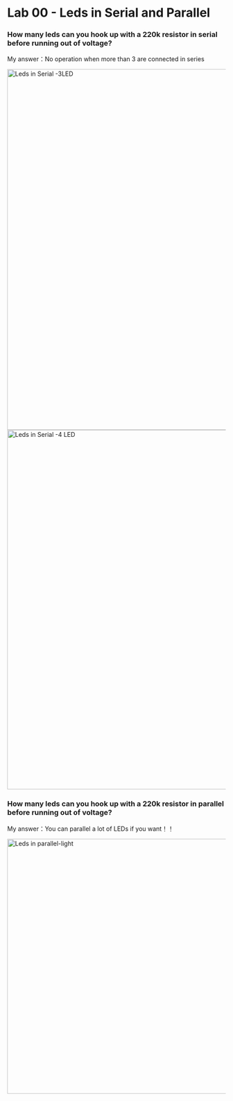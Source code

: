 # Lab 00 - Leds in Serial and Parallel

### How many leds can you hook up with a 220k resistor in serial before running out of voltage?

My answer：No operation when more than 3 are connected in series


<img width="831" alt="Leds in Serial -3LED" src="https://user-images.githubusercontent.com/92038037/143735128-3a7a2222-369e-4b93-883d-e260fe804928.png">
<img width="828" alt="Leds in Serial -4 LED" src="https://user-images.githubusercontent.com/92038037/143735131-95900480-2261-4d39-97fd-e4ebbece2989.png">


### How many leds can you hook up with a 220k resistor in parallel before running out of voltage?

My answer：You can parallel a lot of LEDs if you want！！

<img width="587" alt=" Leds in parallel-light" src="https://user-images.githubusercontent.com/92038037/143735205-ecd2aedc-4aa5-45ec-bfc6-e2a7e4086993.png">
